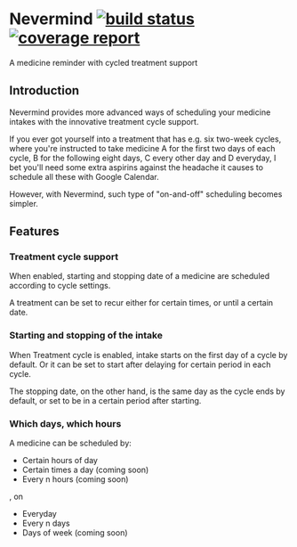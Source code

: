 # Nevermind [![build status](https://gitlab.com/sah/nirvana/badges/master/build.svg)](https://gitlab.com/sah/nirvana/commits/master) [![coverage report](https://gitlab.com/sah/nirvana/badges/master/coverage.svg)](https://gitlab.com/sah/nirvana/commits/master)

A medicine reminder with cycled treatment support

## Introduction

Nevermind provides more advanced ways of scheduling your medicine intakes with the innovative treatment cycle support.

If you ever got yourself into a treatment that has e.g. six two-week cycles, where you're instructed to take medicine A for the first two days of each cycle, B for the following eight days, C every other day and D everyday, I bet you'll need some extra aspirins against the headache it causes to schedule all these with Google Calendar.

However, with Nevermind, such type of "on-and-off" scheduling becomes simpler.

## Features

### Treatment cycle support

When enabled, starting and stopping date of a medicine are scheduled according to cycle settings.

A treatment can be set to recur either for certain times, or until a certain date.

### Starting and stopping of the intake

When Treatment cycle is enabled, intake starts on the first day of a cycle by default. Or it can be set to start after delaying for certain period in each cycle.

The stopping date, on the other hand, is the same day as the cycle ends by default, or set to be in a certain period after starting.

### Which days, which hours

A medicine can be scheduled by:
  - Certain hours of day
  - Certain times a day (coming soon)
  - Every n hours (coming soon)

, on
  - Everyday
  - Every n days
  - Days of week (coming soon)

